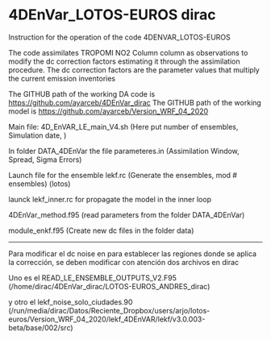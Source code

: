 # 4DEnVar_LOTOS-EUROS dirac



Instruction for the operation of the code 4DENVAR_LOTOS-EUROS


The code assimilates TROPOMI NO2 Column column as observations to modify the dc correction factors estimating it through the assimilation procedure. The dc correction factors are the parameter values that multiply the current emission inventories


The GITHUB path of the working DA code is https://github.com/ayarceb/4DEnVar_dirac
The GITHUB path of the working model is https://github.com/ayarceb/Version_WRF_04_2020  


Main file:  4D_EnVAR_LE_main_V4.sh (Here put number of ensembles, Simulation date, )

In folder DATA_4DEnVar the file parameteres.in   (Assimilation Window, Spread, Sigma Errors)
                                       

Launch file for the ensemble  lekf.rc   (Generate the ensembles, mod # ensembles) (lotos)


launck lekf_inner.rc  for propagate the model in the inner loop

4DEnVar_method.f95 (read parameters from the folder DATA_4DEnVar)


module_enkf.f95 (Create new dc files in the folder data)
 


----------------------------------------------------------------------------------------------------


Para modificar el dc noise en para establecer las regiones donde se aplica la corrección, se deben modificar con atención dos archivos en dirac

Uno es el READ_LE_ENSEMBLE_OUTPUTS_V2.F95   (/home/dirac/4DEnVar_dirac/LOTOS-EUROS_ANDRES_dirac)

y otro el lekf_noise_solo_ciudades.90      (/run/media/dirac/Datos/Reciente_Dropbox/users/arjo/lotos-euros/Version_WRF_04_2020/lekf_4DEnVAR/lekf/v3.0.003-beta/base/002/src)
